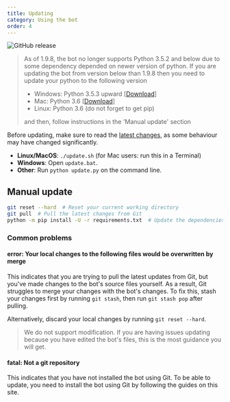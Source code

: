```yaml
---
title: Updating
category: Using the bot
order: 4
---
```


![GitHub release](https://img.shields.io/github/release/Just-Some-Bots/MusicBot.svg?style=flat-square)

> As of 1.9.8, the bot no longer supports Python 3.5.2 and below due to some dependency depended on newer version of python. If you are updating the bot from version below than 1.9.8 then you need to update your python to the following version
> - Windows: Python 3.5.3 upward [[Download](https://www.python.org/ftp/python/3.5.4/python-3.5.4.exe)]
> - Mac: Python 3.6 [[Download](https://www.python.org/ftp/python/3.6.6/python-3.6.6-macosx10.6.pkg)]
> - Linux: Python 3.6 (do not forget to get pip)
>
> and then, follow instructions in the 'Manual update' section

Before updating, make sure to read the [latest changes](/changelog), as some behaviour may have changed significantly.

* **Linux/MacOS**: `./update.sh` (for Mac users: run this in a Terminal)
* **Windows**: Open `update.bat`.
* **Other**: Run `python update.py` on the command line.

## Manual update

```sh
git reset --hard  # Reset your current working directory
git pull  # Pull the latest changes from Git
python -m pip install -U -r requirements.txt  # Update the dependencies
```

### Common problems
#### error: Your local changes to the following files would be overwritten by merge
This indicates that you are trying to pull the latest updates from Git, but you've made changes to the bot's source files yourself. As a result, Git struggles to merge your changes with the bot's changes. To fix this, stash your changes first by running `git stash`, then run `git stash pop` after pulling.

Alternatively, discard your local changes by running `git reset --hard`.

> We do not support modification. If you are having issues updating because you have edited the bot's files, this is the most guidance you will get.

#### fatal: Not a git repository
This indicates that you have not installed the bot using Git. To be able to update, you need to install the bot using Git by following the guides on this site.
